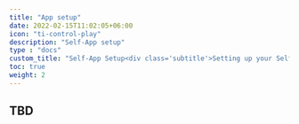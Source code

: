```yaml
---
title: "App setup"
date: 2022-02-15T11:02:05+06:00
icon: "ti-control-play"
description: "Self-App setup"
type : "docs"
custom_title: "Self-App Setup<div class='subtitle'>Setting up your Self-App through the developer portal</div>"
toc: true
weight: 2
---
```

## TBD

